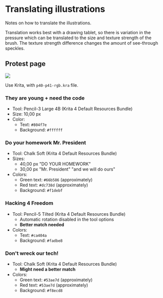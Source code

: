 <!--
SPDX-FileCopyrightText: 2025 Nico Rikken <nico.rikken@fsfe.org>

SPDX-License-Identifier: CC-BY-SA-4.0
-->

# Translating illustrations

Notes on how to translate the illustrations.

Translation works best with a drawing tablet, so there is variation in the
pressure which can be translated to the size and texture strength of the brush.
The texture strength difference changes the amount of see-through speckles.

## Protest page

![](../illustrations/en/ada-p40-41-en.png)

Use Krita, with `p40-p41-rgb.kra` file.

### They are young + need the code

- Tool: Pencil-3 Large 4B (Krita 4 Default Resources Bundle)
- Size: 10,00 px
- Color:
   - Text: `#804f7e`
   - Background: `#ffffff`

### Do your homework Mr. President

- Tool: Chalk Soft (Krita 4 Default Resources Bundle)
- Sizes:
   - 40,00 px "DO YOUR HOMEWORK"
   - 30,00 px "Mr. President" "and we will do ours"
- Colors:
   - Green text: `#66b586` (approximately)
   - Red text: `#dc738d` (approximately)
   - Background: `#f1debf`

### Hacking 4 Freedom

- Tool: Pencil-5 Tilted (Krita 4 Default Resources Bundle)
   - Automatic rotation disabled in the tool options
   - **Better match needed**
- Colors:
   - Text: `#ca404a`
   - Background: `#fadbe8`

### Don't wreck our tech!

- Tool: Chalk Soft (Krita 4 Default Resources Bundle)
   - **Might need a better match**
- Colors:
   - Green text: `#53ae7d` (approximately)
   - Red text: `#53ae7d` (approximately)
   - Background: `#f8ecd8`
